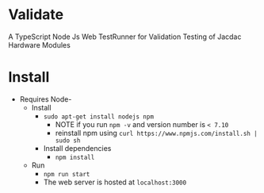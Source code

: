 # Validate
A TypeScript Node Js Web TestRunner for Validation Testing of Jacdac Hardware Modules
# Install
  - Requires Node-
    -  Install 
		- `sudo apt-get install nodejs npm`
			- NOTE if you run `npm -v` and version number is `< 7.10`
			- reinstall npm using `curl https://www.npmjs.com/install.sh | sudo sh` 
		- Install dependencies
			- `npm install`	 	
	-  Run
		- `npm run start`
		- The web server is hosted at `localhost:3000`
